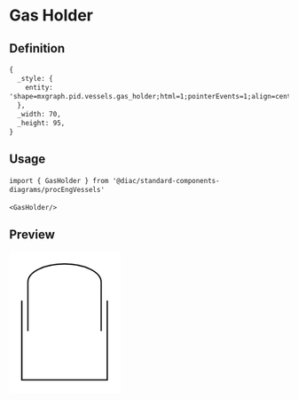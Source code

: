 # Gas Holder

## Definition

```
{
  _style: { 
    entity: 'shape=mxgraph.pid.vessels.gas_holder;html=1;pointerEvents=1;align=center;verticalLabelPosition=bottom;verticalAlign=top;dashed=0;',
  },
  _width: 70,
  _height: 95,
}
```

## Usage

```
import { GasHolder } from '@diac/standard-components-diagrams/procEngVessels'

<GasHolder/>
```

## Preview

<img src="./gas-holder.png" width="200"/>
